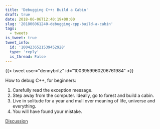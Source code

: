 ```yaml
---
title: 'Debugging C++: Build a Cabin'
draft: true
date: 2018-06-06T12:40:19+00:00
slug: '201806061240-debugging-cpp-build-a-cabin'
tags:
  - tweets
is_tweet: true
tweet_info:
  id: '1004236521539452928'
  type: 'reply'
  is_thread: False
---
```




{{< tweet user="dennybritz" id="1003959960206761984" >}}

How to debug C++, for beginners:

1. Carefully read the exception message.
2. Step away from the computer. Ideally, go to forest and build a cabin.
3. Live in solitude for a year and mull over meaning of life, universe and everything.
4. You will have found your mistake.

[Discussion](https://x.com/sytelus/status/1004236521539452928)

